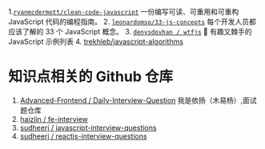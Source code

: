 1.[`ryanmcdermott/clean-code-javascript`](https://github.com/ryanmcdermott/clean-code-javascript) 一份编写可读、可重用和可重构 JavaScript 代码的编程指南。
2. [`leonardomso/33-js-concepts`](https://github.com/leonardomso/33-js-concepts) 每个开发人员都应该了解的 33 个 JavaScript 概念。
3. [`denysdovhan / wtfjs`](https://github.com/denysdovhan/wtfjs) 🤪 有趣又棘手的 JavaScript 示例列表
4. [trekhleb/javascript-algorithms](https://github.com/trekhleb/javascript-algorithms)

# 知识点相关的 Github 仓库

1. [Advanced-Frontend / Daily-Interview-Question](https://github.com/Advanced-Frontend/Daily-Interview-Question) 我是依扬（木易杨）,面试题仓库
2. [haizlin / fe-interview](https://github.com/haizlin/fe-interview)
3. [sudheerj / javascript-interview-questions](https://github.com/sudheerj/javascript-interview-questions)
4. [sudheerj / reactjs-interview-questions](https://github.com/sudheerj/reactjs-interview-questions)